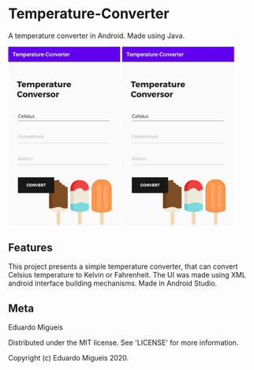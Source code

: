 # Temperature-Converter
 A temperature converter in Android. Made using Java.
 <p>
   <img src="sc1.png" width="45%"/>
    <img src="sc1.png" width="45%"/>
 </p>

 ## Features
  This project presents a simple temperature converter, that can convert Celsius temperature to Kelvin or Fahrenheit. The UI was made using XML android interface building mechanisms. Made in Android Studio.

## Meta
Eduardo Migueis

Distributed under the MIT license. See 'LICENSE' for more information.

Copyright (c) Eduardo Migueis 2020.
